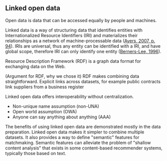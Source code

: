 ## Linked open data

<!--
The open definition
Linked data principles
Semantic web technologies
-->

<!-- Open data -->

Open data is data that can be accessed equally by people and machines.

<!-- Linked data -->

Linked data is a way of structuring data that identifies entities with Internationalized Resource Identifiers (IRI) and materializes their relationships as a network of machine-processable data ([Ayers, 2007, p. 94](#Ayers2007)).
IRIs are universal, thus any entity can be identified with a IRI, and have global scope, therefore IRI can only identify one entity ([Berners-Lee, 1996](#BernersLee1996)).

Resource Description Framework (RDF) is a graph data format for exchanging data on the Web.

(Argument for RDF, why we chose it)
RDF makes combining data straightforward.
Explicit links across datasets, for example public contracts link suppliers from a business register

Linked open data offers interoperability without centralization.

* Non-unique name assumption (non-UNA)
* Open world assumption (OWA)
* Anyone can say anything about anything (AAA)

<!-- ### Preliminaries
Minimal introductions to the topics covered in this thesis to enable comprehension of the further text.
* RDF
* SPARQL
-->

The benefits of using linked open data are demonstrated mostly in the data preparation.
Linked open data makes it simpler to combine multiple datasets.
It also provides a way to define "semantic" features for matchmaking.
Semantic features can alleviate the problem of "shallow content analysis" that exists in some content-based recommender systems, typically those based on text.
